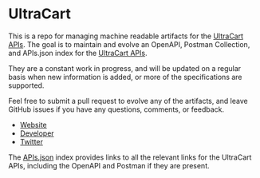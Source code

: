 # UltraCartThis is a repo for managing machine readable artifacts for the [UltraCart APIs](http://docs.ultracart.com/display/ucdoc/Order+Management+Web+Service). The goal is to maintain and evolve an OpenAPI, Postman Collection, and APIs.json index for the [UltraCart APIs](http://docs.ultracart.com/display/ucdoc/Order+Management+Web+Service).They are a constant work in progress, and will be updated on a regular basis when new information is added, or more of the specifications are supported.Feel free to submit a pull request to evolve any of the artifacts, and leave GitHub issues if you have any questions, comments, or feedback.- [Website](http://docs.ultracart.com/display/ucdoc/Order+Management+Web+Service)- [Developer](http://docs.ultracart.com/display/ucdoc/Order+Management+Web+Service)- [Twitter](https://twitter.com/UltraCart)The [APIs.json](https://github.com/api-evangelist/ultracart/blob/master/apis.json) index provides links to all the relevant links for the UltraCart APIs, including the OpenAPI and Postman if they are present.